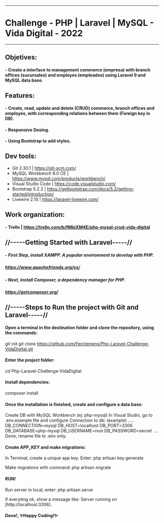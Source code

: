 -------------------------------------------------------------------------------------
# Challenge - PHP | Laravel | MySQL - Vida Digital - 2022
-------------------------------------------------------------------------------------
## Objetives:
#### - Create a interface to management commerce (empresa) with branch offices (sucursales) and employes (empleados) using Laravel 9 and MySQL data base.
## Features:
#### - Create, read, update and delete (CRUD) commerce, branch offices and employes, with corresponding relations between them (Foreign key in DB).
#### - Responsive Desing.
#### - Using Bootstrap to add styles.
## Dev tools:
- Git 2.30.1 | https://git-scm.com/
- MySQL Workbench 8.0 CE | https://www.mysql.com/products/workbench/
- Visual Studio Code | https://code.visualstudio.com/
- Bootstrap 5.2.2 | https://getbootstrap.com/docs/5.2/getting-started/introduction/
- Livewire 2.10 | https://laravel-livewire.com/

## Work organization: 
#### - Trello | https://trello.com/b/fMbjXM4E/php-mysql-crud-vida-digital

## //-----Getting Started with Laravel-----//

##### - First Step, install XAMPP. A popular environment to develop with PHP. 
##### https://www.apachefriends.org/es/
##### - Next, install Composer, a dependency manager for PHP.
##### https://getcomposer.org/

##  //-----Steps to Run the project with Git and Laravel-----//

#### Open a terminal in the destination folder and clone the repository, using the commands:

git init
git clone https://github.com/Ferclemens/Php-Laravel-Challenge-VidaDigital.git

#### Enter the project folder:

cd Php-Laravel-Challenge-VidaDigital

#### Install dependencies:

composer install

#### Once the installation is finished, create and configure a data base:

Create DB with MySQL Workbench (ej: php-mysql)
In Visual Studio, go to .env.example file and configure Connection to db:
(example)
..... 
DB_CONNECTION=mysql
DB_HOST=localhost
DB_PORT=3306
DB_DATABASE=php-mysql
DB_USERNAME=root
DB_PASSWORD=secret
....
Done, rename file to .env only.

#### Create APP_KEY and make migrations:
In Terminal, create a unique app key. Enter:
php artisan key:generate

Make migrations with command:
php artisan migrate

#### RUN!
Run server in local, enter:
php artisan serve

If everyting ok, show a message like:
Server running on [http://localhost:3306].

#### Done!, ✨Happy Coding!✨
